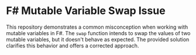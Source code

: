 # F# Mutable Variable Swap Issue

This repository demonstrates a common misconception when working with mutable variables in F#. The `swap` function intends to swap the values of two mutable variables, but it doesn't behave as expected.  The provided solution clarifies this behavior and offers a corrected approach. 
